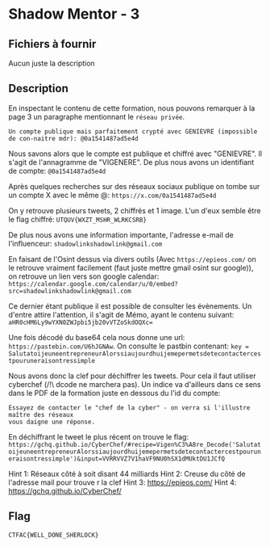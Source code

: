 # Shadow Mentor - 3

## Fichiers à fournir

Aucun juste la description

## Description

En inspectant le contenu de cette formation, nous pouvons remarquer à la page 3 un paragraphe mentionnant le `réseau privée`.

```
Un compte publique mais parfaitement crypté avec GENIEVRE (impossible de con-naitre mdr): @0a1541487ad5e4d
```

Nous savons alors que le compte est publique et chiffré avec "GENIEVRE". Il s'agit de l'annagramme de "VIGENERE". De plus nous avons un identifiant de compte: `@0a1541487ad5e4d`

Après quelques recherches sur des réseaux sociaux publique on tombe sur un compte X avec le même @: `https://x.com/0a1541487ad5e4d`

On y retrouve plusieurs tweets, 2 chiffrés et 1 image. L'un d'eux semble être le flag chiffré: `UTQUV{WXZT_MSHR_WLRKCSRB}`

De plus nous avons une information importante, l'adresse e-mail de l'influenceur: `shadowlinkshadowlink@gmail.com`

En faisant de l'Osint dessus via divers outils (Avec `https://epieos.com/` on le retrouve vraiment facilement (faut juste mettre gmail osint sur google)), on retrouve un lien vers son google calendar: `https://calendar.google.com/calendar/u/0/embed?src=shadowlinkshadowlink@gmail.com`

Ce dernier étant publique il est possible de consulter les évènements. Un d'entre attire l'attention, il s'agit de Mémo, ayant le contenu suivant: `aHR0cHM6Ly9wYXN0ZWJpbi5jb20vVTZoSkdOQXc=`

Une fois décodé du base64 cela nous donne une url:
`https://pastebin.com/U6hJGNAw`. On consulte le pastbin contenant: `key = SalutatoijeuneentrepreneurAlorssiaujourdhuijemepermetsdetecontactercestpouruneraisontressimple`

Nous avons donc la clef pour déchiffrer les tweets. Pour cela il faut utiliser cyberchef (/!\ dcode ne marchera pas). Un indice va d'ailleurs dans ce sens dans le PDF de la formation juste en dessous du l'id du compte:

```
Essayez de contacter le "chef de la cyber" - on verra si l'illustre maître des réseaux
vous daigne une réponse.
```

En déchiffrant le tweet le plus récent on trouve le flag:
`https://gchq.github.io/CyberChef/#recipe=Vigen%C3%A8re_Decode('SalutatoijeuneentrepreneurAlorssiaujourdhuijemepermetsdetecontactercestpouruneraisontressimple')&input=VVRRVVZ7V1haVF9NU0hSX1dMUktDU1JCfQ`

Hint 1: Réseaux côté à soit disant 44 milliards
Hint 2: Creuse du côté de l'adresse mail pour trouve r la clef
Hint 3: https://epieos.com/
Hint 4: https://gchq.github.io/CyberChef/

## Flag
`CTFAC{WELL_DONE_SHERLOCK}`
